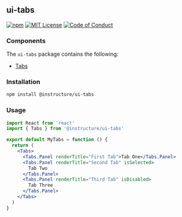 ## ui-tabs

[![npm][npm]][npm-url]
[![MIT License][license-badge]][license]
[![Code of Conduct][coc-badge]][coc]

### Components

The `ui-tabs` package contains the following:

- [Tabs](Tabs)

### Installation

```sh
npm install @instructure/ui-tabs
```

### Usage

```jsx
import React from 'react'
import { Tabs } from '@instructure/ui-tabs'

export default MyTabs = function () {
  return (
    <Tabs>
      <Tabs.Panel renderTitle="First Tab">Tab One</Tabs.Panel>
      <Tabs.Panel renderTitle="Second Tab" isSelected>
        Tab Two
      </Tabs.Panel>
      <Tabs.Panel renderTitle="Third Tab" isDisabled>
        Tab Three
      </Tabs.Panel>
    </Tabs>
  )
}
```

[npm]: https://img.shields.io/npm/v/@instructure/ui-tabs.svg
[npm-url]: https://npmjs.com/package/@instructure/ui-tabs
[license-badge]: https://img.shields.io/npm/l/instructure-ui.svg?style=flat-square
[license]: https://github.com/instructure/instructure-ui/blob/master/LICENSE.md
[coc-badge]: https://img.shields.io/badge/code%20of-conduct-ff69b4.svg?style=flat-square
[coc]: https://github.com/instructure/instructure-ui/blob/master/CODE_OF_CONDUCT.md
